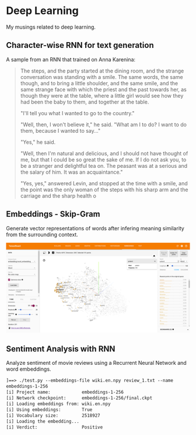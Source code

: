 
Deep Learning
=============

My musings related to deep learning.

Character-wise RNN for text generation
--------------------------------------

A sample from an RNN that trained on Anna Karenina:

> The steps, and the party
> started at the dining room, and the strange conversation was standing
> with a smile. The same words, the same though, and to bring a little
> shoulder, and the same smile, and the same strange face with which
> the priest and the past towards her, as though they were at the table,
> where a little girl would see how they had been the baby to them, and
> together at the table.
>
> "I'll tell you what I wanted to go to the country."
>
> "Well, then, I won't believe it," he said. "What am I to do? I want to
> do them, because I wanted to say..."
>
> "Yes," he said.
>
> "Well, then I'm natural and delicious, and I should not have thought of
> me, but that I could be so great the sake of me. If I do not ask you, to
> be a stranger and delightful tea on. The peasant was at a serious and
> the salary of him. It was an acquaintance."
>
> "Yes, yes," answered Levin, and stopped at the time with a
> smile, and the point was the only woman of the steps with his
> sharp arm and the carriage and the sharp health o

Embeddings - Skip-Gram
----------------------

Generate vector representations of words after infering meaning similarity from
the surrounding context.

![Embedding visualization](02-embeddings/assets/embedding.png)

Sentiment Analysis with RNN
---------------------------

Analyze sentiment of movie reviews using a Recurrent Neural Network and word
embeddings.

    ]==> ./test.py --embeddings-file wiki.en.npy review_1.txt --name embeddings-1-256
    [i] Project name:            embeddings-1-256
    [i] Network checkpoint:      embeddings-1-256/final.ckpt
    [i] Loading embeddings from: wiki.en.npy
    [i] Using embeddings:        True
    [i] Vocabulary size:         2518927
    [i] Loading the embedding...
    [i] Verdict:                 Positive
